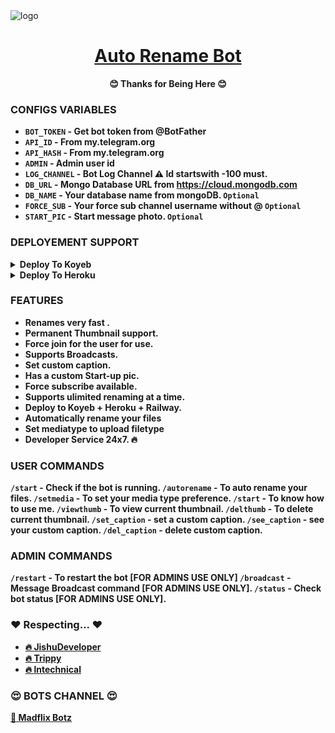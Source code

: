 <img src="https://graph.org/file/4b306f4b15c23a8f22e58.jpg" alt="logo" target="/blank">

<h1 align="center">
 <b><a href="https://t.me/autorenamexbot" target="/blank"> Auto Rename Bot </a></>
</h1>

<p align="center">😊 Thanks for Being Here 😊</p>


### CONFIGS VARIABLES

* `BOT_TOKEN`  - Get bot token from @BotFather
* `API_ID` - From my.telegram.org
* `API_HASH` - From my.telegram.org
* `ADMIN` - Admin user id
* `LOG_CHANNEL` - Bot Log Channel ⚠️ Id startswith -100 must.
* `DB_URL`  - Mongo Database URL from https://cloud.mongodb.com
* `DB_NAME`  - Your database name from mongoDB. `Optional`
* `FORCE_SUB` - Your force sub channel username without @ `Optional`
* `START_PIC` - Start message photo. `Optional`



### DEPLOYEMENT SUPPORT

<details><summary>Deploy To Koyeb</summary>
<p>
<br>                 
<a target="/blank" href="https://app.koyeb.com/deploy?type=git&repository=github.com/JishuDeveloper/Auto-Rename-Bot&branch=main&name=auto-rename-bot" >
  <img src="https://www.koyeb.com/static/images/deploy/button.svg" alt="Deploy">
</a>
</p>
</details>

<details><summary>Deploy To Heroku</summary>
<p>
<br>
<a href="https://heroku.com/deploy?template=https://github.com/JishuDeveloper/Auto-Rename-Bot">
  <img src="https://www.herokucdn.com/deploy/button.svg" alt="Deploy">
</a>
</p>
</details>





### FEATURES
 - Renames very fast .
 - Permanent Thumbnail support.
 - Force join for the user for use.
 - Supports Broadcasts.
 - Set custom caption.
 - Has a custom Start-up pic.
 - Force subscribe available.
 - Supports ulimited renaming at a time.
 - Deploy to Koyeb + Heroku + Railway.
 - Automatically rename your files
 - Set mediatype to upload filetype
 - Developer Service 24x7. 🔥



### USER COMMANDS

`/start` - Check if the bot is running.
`/autorename` - To auto rename your files.
`/setmedia` - To set your media type preference.
`/start` - To know how to use me.
`/viewthumb` - To view current thumbnail.
`/delthumb` - To delete current thumbnail.
`/set_caption` - set a custom caption.
`/see_caption` - see your custom caption.
`/del_caption` - delete custom caption.


### ADMIN COMMANDS

`/restart` - To restart the bot [FOR ADMINS USE ONLY]
 `/broadcast` - Message Broadcast command [FOR ADMINS USE ONLY].
 `/status` - Check bot status [FOR ADMINS USE ONLY].



### ❤️ Respecting... ❤️
- [🔥 JishuDeveloper](https://github.com/JishuDeveloper)
- [🔥 Trippy](https://github.com/Trippy07) 
- [🔥 lntechnical](https://github.com/lntechnical2)

### 😍 BOTS CHANNEL 😍
<a href="https://t.me/madflix_bots">
   <p>🤖 Madflix Botz</p>
</a>
